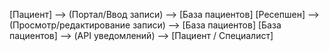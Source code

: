 [Пациент] --> (Портал/Ввод записи) --> [База пациентов]
[Ресепшен] --> (Просмотр/редактирование записи) --> [База пациентов]
[База пациентов] --> (API уведомлений) --> [Пациент / Специалист]
